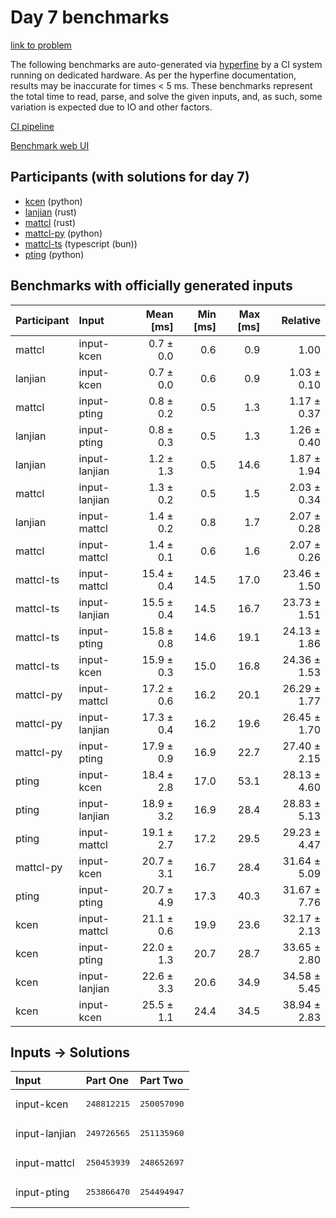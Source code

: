 # Day 7 benchmarks

[link to problem](https://adventofcode.com/2023/day/7)

The following benchmarks are auto-generated via
[hyperfine](https://github.com/sharkdp/hyperfine) by a CI system running on
dedicated hardware. As per the hyperfine documentation, results may be
inaccurate for times < 5 ms. These benchmarks represent the total time to read,
parse, and solve the given inputs, and, as such, some variation is expected due
to IO and other factors.

[CI pipeline](http://ci.papercode.net:8080/teams/main/pipelines/aoc2023)

[Benchmark web UI](https://aoc.ancalagon.black)


## Participants (with solutions for day 7)

- [kcen](https://github.com/kcen/aoc2023) (python)
- [lanjian](https://github.com/lanjian/aoc-2023) (rust)
- [mattcl](https://github.com/mattcl/aoc2023) (rust)
- [mattcl-py](https://github.com/mattcl/aoc2023-py) (python)
- [mattcl-ts](https://github.com/mattcl/aoc2023-js) (typescript (bun))
- [pting](https://github.com/pting/aoc2023) (python)


## Benchmarks with officially generated inputs

| Participant | Input | Mean [ms] | Min [ms] | Max [ms] | Relative |
|:---|:---|---:|---:|---:|---:|
| mattcl | input-kcen | 0.7 ± 0.0 | 0.6 | 0.9 | 1.00 |
| lanjian | input-kcen | 0.7 ± 0.0 | 0.6 | 0.9 | 1.03 ± 0.10 |
| mattcl | input-pting | 0.8 ± 0.2 | 0.5 | 1.3 | 1.17 ± 0.37 |
| lanjian | input-pting | 0.8 ± 0.3 | 0.5 | 1.3 | 1.26 ± 0.40 |
| lanjian | input-lanjian | 1.2 ± 1.3 | 0.5 | 14.6 | 1.87 ± 1.94 |
| mattcl | input-lanjian | 1.3 ± 0.2 | 0.5 | 1.5 | 2.03 ± 0.34 |
| lanjian | input-mattcl | 1.4 ± 0.2 | 0.8 | 1.7 | 2.07 ± 0.28 |
| mattcl | input-mattcl | 1.4 ± 0.1 | 0.6 | 1.6 | 2.07 ± 0.26 |
| mattcl-ts | input-mattcl | 15.4 ± 0.4 | 14.5 | 17.0 | 23.46 ± 1.50 |
| mattcl-ts | input-lanjian | 15.5 ± 0.4 | 14.5 | 16.7 | 23.73 ± 1.51 |
| mattcl-ts | input-pting | 15.8 ± 0.8 | 14.6 | 19.1 | 24.13 ± 1.86 |
| mattcl-ts | input-kcen | 15.9 ± 0.3 | 15.0 | 16.8 | 24.36 ± 1.53 |
| mattcl-py | input-mattcl | 17.2 ± 0.6 | 16.2 | 20.1 | 26.29 ± 1.77 |
| mattcl-py | input-lanjian | 17.3 ± 0.4 | 16.2 | 19.6 | 26.45 ± 1.70 |
| mattcl-py | input-pting | 17.9 ± 0.9 | 16.9 | 22.7 | 27.40 ± 2.15 |
| pting | input-kcen | 18.4 ± 2.8 | 17.0 | 53.1 | 28.13 ± 4.60 |
| pting | input-lanjian | 18.9 ± 3.2 | 16.9 | 28.4 | 28.83 ± 5.13 |
| pting | input-mattcl | 19.1 ± 2.7 | 17.2 | 29.5 | 29.23 ± 4.47 |
| mattcl-py | input-kcen | 20.7 ± 3.1 | 16.7 | 28.4 | 31.64 ± 5.09 |
| pting | input-pting | 20.7 ± 4.9 | 17.3 | 40.3 | 31.67 ± 7.76 |
| kcen | input-mattcl | 21.1 ± 0.6 | 19.9 | 23.6 | 32.17 ± 2.13 |
| kcen | input-pting | 22.0 ± 1.3 | 20.7 | 28.7 | 33.65 ± 2.80 |
| kcen | input-lanjian | 22.6 ± 3.3 | 20.6 | 34.9 | 34.58 ± 5.45 |
| kcen | input-kcen | 25.5 ± 1.1 | 24.4 | 34.5 | 38.94 ± 2.83 |


## Inputs -> Solutions

| Input | Part One | Part Two |
|:---|:---|:---|
|input-kcen|<pre>248812215</pre>|<pre>250057090</pre>|
|input-lanjian|<pre>249726565</pre>|<pre>251135960</pre>|
|input-mattcl|<pre>250453939</pre>|<pre>248652697</pre>|
|input-pting|<pre>253866470</pre>|<pre>254494947</pre>|